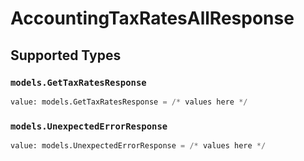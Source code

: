 # AccountingTaxRatesAllResponse


## Supported Types

### `models.GetTaxRatesResponse`

```python
value: models.GetTaxRatesResponse = /* values here */
```

### `models.UnexpectedErrorResponse`

```python
value: models.UnexpectedErrorResponse = /* values here */
```

